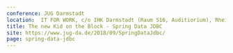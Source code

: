 ```yaml
---
conference: JUG Darmstadt
location:  IT FOR WORK, c/o IHK Darmstadt (Raum S16, Auditiorium), Rheinstrasse 89, 64295 Darmstadt
title: The new Kid on the Block - Spring Data JDBC
site: https://www.jug-da.de/2018/09/SpringDataJdbc/
page: spring-data-jdbc
---
```

